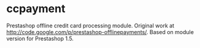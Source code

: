 ccpayment
=========

Prestashop offline credit card processing module. Original work at http://code.google.com/p/prestashop-offlinepayments/. Based on module version for Prestashop 1.5.